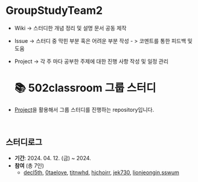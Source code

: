 # GroupStudyTeam2

- Wiki -> 스터디한 개념 정리 및 설명 문서 공동 제작
- Issue -> 스터디 중 막힌 부분 혹은 어려운 부분 작성 - > 코멘트를 통한 피드백 및 도움
- Project -> 각 주 마다 공부한 주제에 대한 진행 사항 작성 및 일정 관리

  # 📚 502classroom 그룹 스터디
- [Project](https://github.com/orgs/GroupStudy502/projects)을 활용해서 그룹 스터디를 진행하는 repository입니다.

<br />

## 스터디로그
- __기간__: 2024. 04. 12. (금) ~ 2024. 
- __참여__ (총 7인)
  - [decl5th](https://github.com/dec5th), [0taelove](https://github.com/0taelove), [tjtnwhd](https://github.com/tjtnwhd), [hjchoirr](https://github.com/hjchoirr), [jek730](https://github.com/jek730), [lionjeongin](https://github.com/lionjeongin),[sswum](https://github.com/sswum)
